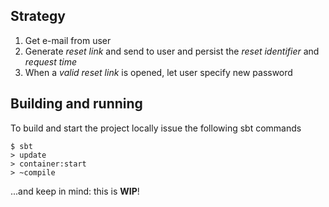 Strategy
--------

1. Get e-mail from user
2. Generate _reset link_ and send to user and persist the _reset identifier_ and _request time_
3. When a _valid reset link_ is opened, let user specify new password


Building and running
--------------------

To build and start the project locally issue the following sbt commands

    $ sbt
    > update
    > container:start
    > ~compile


...and keep in mind: this is __WIP__!